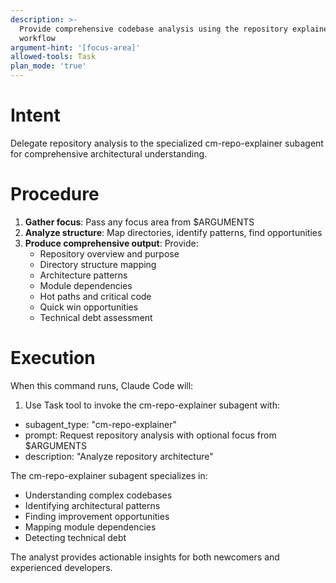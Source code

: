 ```yaml
---
description: >-
  Provide comprehensive codebase analysis using the repository explainer
  workflow
argument-hint: '[focus-area]'
allowed-tools: Task
plan_mode: 'true'
---
```

# Intent

Delegate repository analysis to the specialized cm-repo-explainer subagent for comprehensive architectural understanding.

# Procedure

1. **Gather focus**: Pass any focus area from $ARGUMENTS
2. **Analyze structure**: Map directories, identify patterns, find opportunities
3. **Produce comprehensive output**: Provide:
   - Repository overview and purpose
   - Directory structure mapping
   - Architecture patterns
   - Module dependencies
   - Hot paths and critical code
   - Quick win opportunities
   - Technical debt assessment

# Execution

When this command runs, Claude Code will:

1. Use Task tool to invoke the cm-repo-explainer subagent with:
  - subagent_type: "cm-repo-explainer"
  - prompt: Request repository analysis with optional focus from $ARGUMENTS
  - description: "Analyze repository architecture"

The cm-repo-explainer subagent specializes in:
- Understanding complex codebases
- Identifying architectural patterns
- Finding improvement opportunities
- Mapping module dependencies
- Detecting technical debt

The analyst provides actionable insights for both newcomers and experienced developers.
